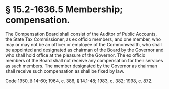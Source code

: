 # § 15.2-1636.5 Membership; compensation.

<p>The Compensation Board shall consist of the Auditor of Public Accounts, the State Tax Commissioner, as ex officio members, and one member, who may or may not be an officer or employee of the Commonwealth, who shall be appointed and designated as chairman of the Board by the Governor and who shall hold office at the pleasure of the Governor. The ex officio members of the Board shall not receive any compensation for their services as such members. The member designated by the Governor as chairman shall receive such compensation as shall be fixed by law.</p><p>Code 1950, § 14-60; 1964, c. 386, § 14.1-48; 1983, c. 382; 1998, c. <a href='http://lis.virginia.gov/cgi-bin/legp604.exe?981+ful+CHAP0872'>872</a>.</p>